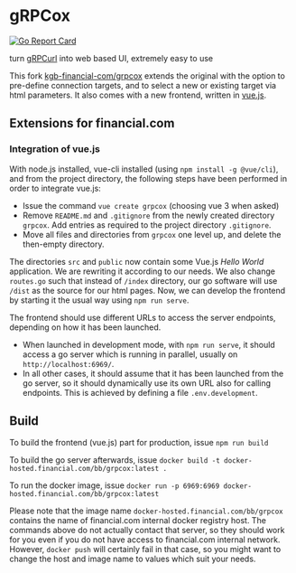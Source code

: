 # gRPCox
[![Go Report Card](https://goreportcard.com/badge/github.com/gusaul/grpcox)](https://goreportcard.com/report/github.com/gusaul/grpcox)

turn [gRPCurl](https://github.com/fullstorydev/grpcurl) into web based UI, extremely easy to use

This fork [kgb-financial-com/grpcox](https://github.com/kgb-financial-com/grpcox) extends
the original with the option to pre-define connection targets, and to select a new or
existing target via html parameters. It also comes with a new frontend, written in
[vue.js](https://vuejs.org/).

## Extensions for financial.com

### Integration of vue.js

With node.js installed, vue-cli installed (using `npm install -g @vue/cli`),
and from the project directory, 
the following steps have been performed in order to integrate vue.js:

* Issue the command `vue create grpcox` (choosing vue 3 when asked)
* Remove `README.md` and `.gitignore` from the newly created directory `grpcox`. Add
  entries as required to the project directory `.gitignore`.
* Move all files and directories from `grpcox` one level up, and delete the 
  then-empty directory.
  
The directories `src` and `public` now contain some Vue.js *Hello World* application.
We are rewriting it according to our needs. We also change `routes.go` such that instead
of `/index` directory, our go software will use `/dist` as the source for our html pages.
Now, we can develop the frontend by starting it the usual way using `npm run serve`.

The frontend should use different URLs to access the server endpoints, depending on how
it has been launched.
* When launched in development mode, with `npm run serve`, it should access a go server
which is running in parallel, usually on `http://localhost:6969/`.
* In all other cases, it should assume that it has been launched from the go server,
so it should dynamically use its own URL also for calling endpoints.
This is achieved by defining a file `.env.development`.
  
## Build

To build the frontend (vue.js) part for production, issue
```npm run build```

To build the go server afterwards, issue
```docker build -t docker-hosted.financial.com/bb/grpcox:latest .```

To run the docker image, issue
```docker run -p 6969:6969 docker-hosted.financial.com/bb/grpcox:latest```

Please note that the image name `docker-hosted.financial.com/bb/grpcox` contains the
name of financial.com internal docker registry host. The commands above do not actually
contact that server, so they should work for you even if you do not have access to
financial.com internal network. However, `docker push` will certainly fail in that case,
so you might want to change the host and image name to values which suit your needs.
